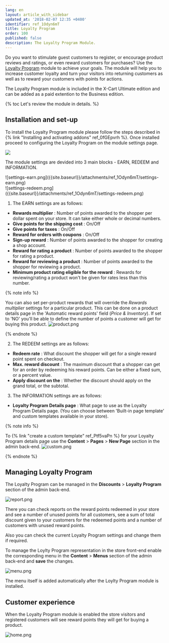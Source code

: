 ```yaml
---
lang: en
layout: article_with_sidebar
updated_at: '2018-02-07 12:35 +0400'
identifier: ref_1Odyn6mT
title: Loyalty Program
order: 100
published: false
description: The Loyalty Program Module.
---
```

Do you want to stimulate guest customers to register, or encourage product reviews and ratings, or even reward customers for purchases? Use the [Loyalty Program](https://market.x-cart.com/addons/loyalty-program.html "Loyalty Program") module to achieve your goals. The module will help you to increase customer loyalty and turn your visitors into returning customers as well as to reward your customers with points for actions.

The Loyalty Program module is included in the X-Cart Ultimate edition and can be added as a paid extention to the Business edition.

{% toc Let's review the module in details. %} 

## Installation and set-up

To install the Loyalty Program module please follow the steps described in {% link "Installing and activating addons" ref_0fGEpvrh %}. Once installed proceed to configuring the Loyalty Program on the module settings page.

![]({{site.baseurl}}/attachments/ref_1Odyn6mT/install.png)

The module settings are devided into 3 main blocks - EARN, REDEEM and INFORMATION. 

<div class="ui stackable three column grid">
  <div class="column" markdown="span">![settings-earn.png]({{site.baseurl}}/attachments/ref_1Odyn6mT/settings-earn.png)
</div>
  <div class="column" markdown="span"></div>
  <div class="column" markdown="span">![settings-redeem.png]({{site.baseurl}}/attachments/ref_1Odyn6mT/settings-redeem.png)
</div>
</div>

1. The EARN settings are as follows:
  * **Rewards multiplier** : Number of points awarded to the shopper per dollar spent on your store. It can take either whole or decimal numbers.
  * **Give points for the shipping cost** : On/Off
  * **Give points for taxes** : On/Off
  * **Reward for orders with coupons** : On/Off 
  * **Sign-up reward** : Number of points awarded to the shopper for creating a shop account.
  * **Reward for rating a product** : Number of points awarded to the shopper for rating a product.
  * **Reward for reviewing a product** : Number of points awarded to the shopper for reviewing a product.
  * **Minimum product rating eligible for the reward** : Rewards for reviewing/rating a product won't be given for rates less than this number.
  
  {% note info %}

  You can also set per-product rewards that will override the _Rewards multiplier_ settings for a particular product. This can be done on a product details page in the 'Automatic reward points' field (_Price & Inventory_). If set to 'NO' you'll be able to define the number of points a customer will get for buying this product. 
![product.png]({{site.baseurl}}/attachments/ref_1Odyn6mT/product.png)

  {% endnote %}

2. The REDEEM settings are as follows:
  * **Redeem rate** : What discount the shopper will get for a single reward point spent on checkout.
  * **Max. reward discount** : The maximum discount that a shopper can get for an order by redeeming his reward points. Can be either a fixed sum, or a percent value.
  * **Apply discount on the** : Whether the discount should apply on the grand total, or the subtotal.
  
3. The INFORMATION settings are as follows:
  * **Loyalty Program Details page** : What page to use as the Loyalty Program Details page. (You can choose between 'Built-in page template' and custom templates available in your store).
  
  {% note info %}
  
  To {% link "create a custom template" ref_Ptf5vaPn %} for your Loyalty Program details page use the **Content** > **Pages** > **New Page** section in the admin back-end. 
  ![custom.png]({{site.baseurl}}/attachments/ref_1Odyn6mT/custom.png)

  {% endnote %}

## Managing Loyalty Program 

The Loyalty Program can be managed in the **Discounts** > **Loyalty Program** section of the admin back-end. 

![report.png]({{site.baseurl}}/attachments/ref_1Odyn6mT/report.png)

There you can check reports on the reward points redeemed in your store and see a number of unused points for all customers, see a sum of total discount given to your customers for the redeemed points and a number of customers with unused reward points. 

Also you can check the current Loyalty Program settings and change them if required. 

To manage the Loylty Program representation in the store front-end enable the corresponding menu in the **Content** > **Menus** section of the admin back-end and **save** the changes.

![menu.png]({{site.baseurl}}/attachments/ref_1Odyn6mT/menu.png)

The menu itself is added automatically after the Loylty Program module is installed.

## Customer experience

When the Loyalty Program module is enabled the store visitors and registered customers will see reward points they will get for buying a product.

![home.png]({{site.baseurl}}/attachments/ref_1Odyn6mT/home.png)


